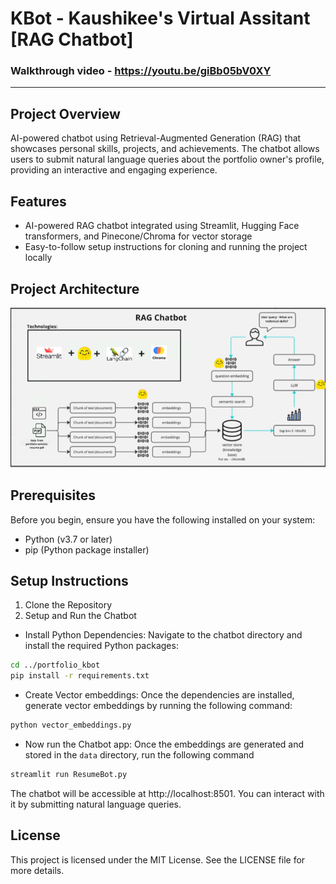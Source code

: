 # KBot - Kaushikee's Virtual Assitant [RAG Chatbot] 

### Walkthrough video - https://youtu.be/giBb05bV0XY 
------------------------
## Project Overview
 AI-powered chatbot using Retrieval-Augmented Generation (RAG) that showcases personal skills, projects, and achievements. The chatbot allows users to submit natural language queries about the portfolio owner's profile, providing an interactive and engaging experience.

## Features
- AI-powered RAG chatbot integrated using Streamlit, Hugging Face transformers, and Pinecone/Chroma for vector storage
- Easy-to-follow setup instructions for cloning and running the project locally
  
## Project Architecture
![alt text](Chatbot-Architecture.png)
## Prerequisites
Before you begin, ensure you have the following installed on your system:
- Python (v3.7 or later)
- pip (Python package installer)

## Setup Instructions
1. Clone the Repository
2. Setup and Run the Chatbot
- Install Python Dependencies: Navigate to the chatbot directory and install the required Python packages:

```bash
cd ../portfolio_kbot
pip install -r requirements.txt
```
- Create Vector embeddings: Once the dependencies are installed, generate vector embeddings by running the following command:
```bash
python vector_embeddings.py
```
- Now run the Chatbot app: Once the embeddings are generated and stored in the `data` directory, run the following command
```bash
streamlit run ResumeBot.py
```
The chatbot will be accessible at http://localhost:8501. You can interact with it by submitting natural language queries.


## License
This project is licensed under the MIT License. See the LICENSE file for more details.
